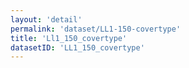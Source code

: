 ```yaml
---
layout: 'detail'
permalink: 'dataset/LL1-150-covertype'
title: 'Ll1_150_covertype'
datasetID: 'LL1_150_covertype'
---
```


